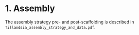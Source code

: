 # 1. Assembly

The assembly strategy pre- and post-scaffolding is described in `Tillandsia_assembly_strategy_and_data.pdf`. 
